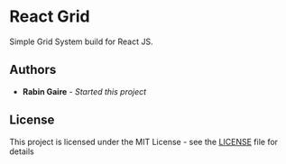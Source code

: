 # React Grid

Simple Grid System build for React JS.

## Authors

* **Rabin Gaire** - *Started this project*

## License

This project is licensed under the MIT License - see the [LICENSE](./LICENSE) file for details